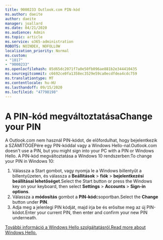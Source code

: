 ```yaml
---
title: 9000233 Outlook.com PIN-kód
ms.author: daeite
author: daeite
manager: joallard
ms.date: 04/21/2020
ms.audience: Admin
ms.topic: article
ms.service: o365-administration
ROBOTS: NOINDEX, NOFOLLOW
localization_priority: Normal
ms.custom:
- "1817"
- "9000233"
ms.openlocfilehash: 85d65dc2071f7a0e50fb096ae881b2e344410435
ms.sourcegitcommit: c6692ce0fa1358ec3529e59ca0ecdfdea4cdc759
ms.translationtype: MT
ms.contentlocale: hu-HU
ms.lasthandoff: 09/15/2020
ms.locfileid: "47798198"
---
```

# <a name="change-your-pin"></a><span data-ttu-id="a4e69-102">A PIN-kód megváltoztatása</span><span class="sxs-lookup"><span data-stu-id="a4e69-102">Change your PIN</span></span>

<span data-ttu-id="a4e69-103">A Outlook.com nem használ PIN-kódot, de előfordulhat, hogy bejelentkezik a SZÁMÍTÓGÉPére egy PIN-kóddal vagy a Windows Hello-nal.</span><span class="sxs-lookup"><span data-stu-id="a4e69-103">Outlook.com doesn't use a PIN, but you might sign into your PC with a PIN or Windows Hello.</span></span> <span data-ttu-id="a4e69-104">A PIN-kód megváltoztatása a Windows 10 rendszerben:</span><span class="sxs-lookup"><span data-stu-id="a4e69-104">To change your PIN in Windows 10:</span></span>

1. <span data-ttu-id="a4e69-105">Válassza a Start gombot, vagy nyomja le a Windows billentyűt a billentyűzeten, és válassza a **Beállítások**  >  **fiók**  >  **bejelentkezési beállításai lehetőséget**.</span><span class="sxs-lookup"><span data-stu-id="a4e69-105">Select the Start button or press the Windows key on your keyboard, then select **Settings** > **Accounts** > **Sign-in options**.</span></span>
2. <span data-ttu-id="a4e69-106">Válassza a **módosítás** gombot a **PIN-kód**csoportban.</span><span class="sxs-lookup"><span data-stu-id="a4e69-106">Select the **Change** button under **PIN**.</span></span>
3. <span data-ttu-id="a4e69-107">Adja meg a jelenlegi PIN kódját, majd írja be és erősítse meg az új PIN-kódot.</span><span class="sxs-lookup"><span data-stu-id="a4e69-107">Enter your current PIN, then enter and confirm your new PIN underneath.</span></span>

[<span data-ttu-id="a4e69-108">További információ a Windows Hello szolgáltatásról.</span><span class="sxs-lookup"><span data-stu-id="a4e69-108">Read more about Windows Hello.</span></span>](https://support.microsoft.com/help/17215/)